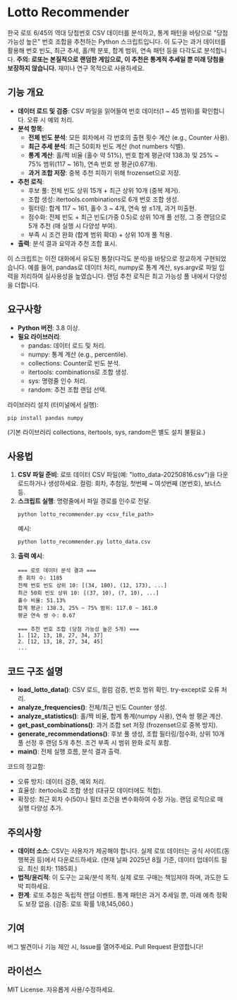 # Lotto Recommender

한국 로또 6/45의 역대 당첨번호 CSV 데이터를 분석하고, 통계 패턴을 바탕으로 "당첨 가능성 높은" 번호 조합을 추천하는 Python 스크립트입니다. 이 도구는 과거 데이터를 활용해 번호 빈도, 최근 추세, 홀/짝 분포, 합계 범위, 연속 패턴 등을 다각도로 분석합니다. **주의: 로또는 본질적으로 랜덤한 게임으로, 이 추천은 통계적 추세일 뿐 미래 당첨을 보장하지 않습니다.** 재미나 연구 목적으로 사용하세요.

## 기능 개요
- **데이터 로드 및 검증**: CSV 파일을 읽어들여 번호 데이터(1 ~ 45 범위)를 확인합니다. 오류 시 예외 처리.
- **분석 항목**:
  - **전체 빈도 분석**: 모든 회차에서 각 번호의 출현 횟수 계산 (e.g., Counter 사용).
  - **최근 추세 분석**: 최근 50회차 빈도 계산 (hot numbers 식별).
  - **통계 계산**: 홀/짝 비율 (홀수 약 51%), 번호 합계 평균(약 138.3) 및 25% ~ 75% 범위(117 ~ 161), 연속 번호 쌍 평균(0.67개).
  - **과거 조합 저장**: 중복 추천 피하기 위해 frozenset으로 저장.
- **추천 로직**:
  - 후보 풀: 전체 빈도 상위 15개 + 최근 상위 10개 (중복 제거).
  - 조합 생성: itertools.combinations로 6개 번호 조합 생성.
  - 필터링: 합계 117 ~ 161, 홀수 3 ~ 4개, 연속 쌍 ≤1개, 과거 미출현.
  - 점수화: 전체 빈도 + 최근 빈도(가중 0.5)로 상위 10개 풀 선정, 그 중 랜덤으로 5개 추천 (매 실행 시 다양성 부여).
  - 부족 시 조건 완화 (합계 범위 확대) + 상위 10개 풀 적용.
- **출력**: 분석 결과 요약과 추천 조합 표시.

이 스크립트는 이전 대화에서 유도된 통찰(다각도 분석)을 바탕으로 정교하게 구현되었습니다. 예를 들어, pandas로 데이터 처리, numpy로 통계 계산, sys.argv로 파일 입력을 처리하여 실사용성을 높였습니다. 랜덤 추천 로직은 최고 가능성 풀 내에서 다양성을 더합니다.

## 요구사항
- **Python 버전**: 3.8 이상.
- **필요 라이브러리**:
  - pandas: 데이터 로드 및 처리.
  - numpy: 통계 계산 (e.g., percentile).
  - collections: Counter로 빈도 분석.
  - itertools: combinations로 조합 생성.
  - sys: 명령줄 인수 처리.
  - random: 추천 조합 랜덤 선택.

라이브러리 설치 (터미널에서 실행):
```
pip install pandas numpy
```
(기본 라이브러리 collections, itertools, sys, random은 별도 설치 불필요.)

## 사용법
1. **CSV 파일 준비**: 로또 데이터 CSV 파일(예: "lotto_data-20250816.csv")을 다운로드하거나 생성하세요. 컬럼: 회차, 추첨일, 첫번째 ~ 여섯번째 (본번호), 보너스 등.
2. **스크립트 실행**: 명령줄에서 파일 경로를 인수로 전달.
   ```
   python lotto_recommender.py <csv_file_path>
   ```
   예시:
   ```
   python lotto_recommender.py lotto_data.csv
   ```
3. **출력 예시**:
   ```
   === 로또 데이터 분석 결과 ===
   총 회차 수: 1185
   전체 번호 빈도 상위 10: [(34, 180), (12, 173), ...]
   최근 50회 빈도 상위 10: [(37, 10), (7, 10), ...]
   홀수 비율: 51.13%
   합계 평균: 138.3, 25% ~ 75% 범위: 117.0 ~ 161.0
   평균 연속 쌍 수: 0.67

   === 추천 번호 조합 (당첨 가능성 높은 5개) ===
   1. [12, 13, 18, 27, 34, 37]
   2. [12, 13, 18, 27, 34, 45]
   ...
   ```

## 코드 구조 설명
- **load_lotto_data()**: CSV 로드, 컬럼 검증, 번호 범위 확인. try-except로 오류 처리.
- **analyze_frequencies()**: 전체/최근 빈도 Counter 생성.
- **analyze_statistics()**: 홀/짝 비율, 합계 통계(numpy 사용), 연속 쌍 평균 계산.
- **get_past_combinations()**: 과거 조합 set 저장 (frozenset으로 중복 방지).
- **generate_recommendations()**: 후보 풀 생성, 조합 필터링/점수화, 상위 10개 풀 선정 후 랜덤 5개 추천. 조건 부족 시 범위 완화 로직 포함.
- **main()**: 전체 실행 흐름, 분석 결과 출력.

코드의 정교함: 
- 오류 방지: 데이터 검증, 예외 처리.
- 효율성: itertools로 조합 생성 (대규모 데이터에도 적합).
- 확장성: 최근 회차 수(50)나 필터 조건을 변수화하여 수정 가능. 랜덤 로직으로 매 실행 다양성 추가.

## 주의사항
- **데이터 소스**: CSV는 사용자가 제공해야 합니다. 실제 로또 데이터는 공식 사이트(동행복권 등)에서 다운로드하세요. (현재 날짜 2025년 8월 기준, 데이터 업데이트 필요. 최신 회차: 1185회.)
- **법적/윤리적**: 이 도구는 교육/분석 목적. 실제 로또 구매는 책임져야 하며, 과도한 도박 피하세요.
- **한계**: 로또 추첨은 독립적 랜덤 이벤트. 통계 패턴은 과거 추세일 뿐, 미래 예측 정확도 보장 없음. (검증: 로또 확률 1/8,145,060.)

## 기여
버그 발견이나 기능 제안 시, Issue를 열어주세요. Pull Request 환영합니다!

## 라이선스
MIT License. 자유롭게 사용/수정하세요.

